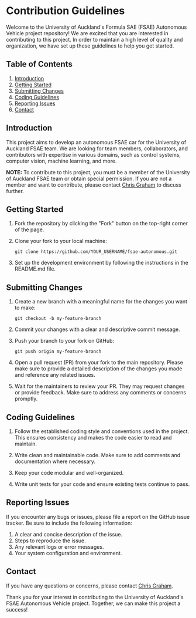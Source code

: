 # Contribution Guidelines

Welcome to the University of Auckland's Formula SAE (FSAE) Autonomous Vehicle project repository! We are excited that you are interested in contributing to this project. In order to maintain a high level of quality and organization, we have set up these guidelines to help you get started.

## Table of Contents

1. [Introduction](#introduction)
2. [Getting Started](#getting-started)
3. [Submitting Changes](#submitting-changes)
4. [Coding Guidelines](#coding-guidelines)
5. [Reporting Issues](#reporting-issues)
6. [Contact](#contact)

## Introduction

This project aims to develop an autonomous FSAE car for the University of Auckland FSAE team. We are looking for team members, collaborators, and contributors with expertise in various domains, such as control systems, computer vision, machine learning, and more.

**NOTE:** To contribute to this project, you must be a member of the University of Auckland FSAE team or obtain special permission. If you are not a member and want to contribute, please contact [Chris Graham](mailto:chris.graham@fsae.co.nz) to discuss further.

## Getting Started

1. Fork the repository by clicking the "Fork" button on the top-right corner of the page.

2. Clone your fork to your local machine:

   ```
   git clone https://github.com/YOUR_USERNAME/fsae-autonomous.git
   ```

3. Set up the development environment by following the instructions in the README.md file.

## Submitting Changes

1. Create a new branch with a meaningful name for the changes you want to make:

   ```
   git checkout -b my-feature-branch
   ```

2. Commit your changes with a clear and descriptive commit message.

3. Push your branch to your fork on GitHub:

   ```
   git push origin my-feature-branch
   ```

4. Open a pull request (PR) from your fork to the main repository. Please make sure to provide a detailed description of the changes you made and reference any related issues.

5. Wait for the maintainers to review your PR. They may request changes or provide feedback. Make sure to address any comments or concerns promptly.

## Coding Guidelines

1. Follow the established coding style and conventions used in the project. This ensures consistency and makes the code easier to read and maintain.

2. Write clean and maintainable code. Make sure to add comments and documentation where necessary.

3. Keep your code modular and well-organized.

4. Write unit tests for your code and ensure existing tests continue to pass.

## Reporting Issues

If you encounter any bugs or issues, please file a report on the GitHub issue tracker. Be sure to include the following information:

1. A clear and concise description of the issue.
2. Steps to reproduce the issue.
3. Any relevant logs or error messages.
4. Your system configuration and environment.

## Contact

If you have any questions or concerns, please contact [Chris Graham](mailto:chris.graham@fsae.co.nz).

Thank you for your interest in contributing to the University of Auckland's FSAE Autonomous Vehicle project. Together, we can make this project a success!